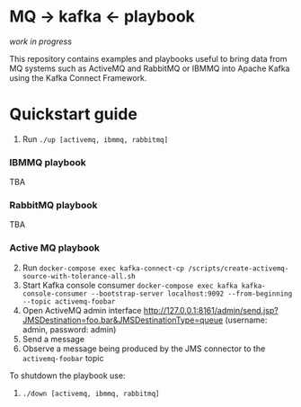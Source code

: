 # MQ -> kafka <- playbook

_work in progress_

This repository contains examples and playbooks useful to bring data from MQ systems such as ActiveMQ and RabbitMQ or IBMMQ into Apache Kafka using the Kafka Connect Framework.

# Quickstart guide

1. Run `./up [activemq, ibmmq, rabbitmq]`

### IBMMQ playbook

TBA

### RabbitMQ playbook

TBA

### Active MQ playbook

2. Run `docker-compose exec kafka-connect-cp /scripts/create-activemq-source-with-tolerance-all.sh`
3. Start Kafka console consumer `docker-compose exec kafka kafka-console-consumer --bootstrap-server localhost:9092 --from-beginning --topic
activemq-foobar`
4. Open ActiveMQ admin interface http://127.0.0.1:8161/admin/send.jsp?JMSDestination=foo.bar&JMSDestinationType=queue (username: admin, password: admin)
5. Send a message
6. Observe a message being produced by the JMS connector to the `activemq-foobar` topic


To shutdown the playbook use:

1. `./down [activemq, ibmmq, rabbitmq]`
